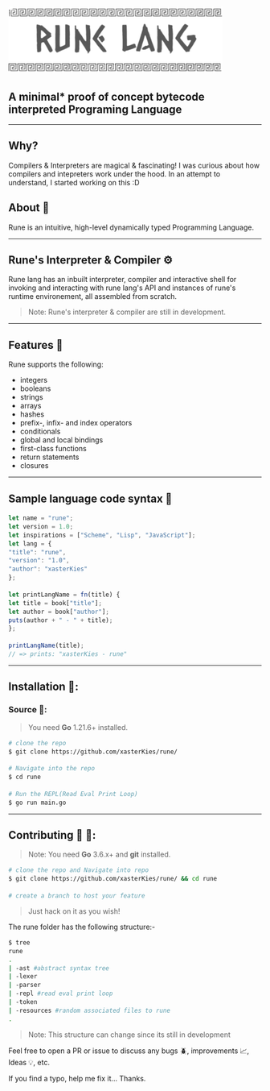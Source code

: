 # ![](resources/rune-lang.png)

## A minimal* proof of concept bytecode interpreted Programing Language

---

## Why?

Compilers & Interpreters are magical & fascinating! I was curious about how compilers and intepreters work under the hood. In an attempt to understand, I started working on this :D

## About 📖
Rune is an intuitive, high-level dynamically typed Programming Language.

---

## Rune's Interpreter & Compiler ⚙️

 Rune lang has an inbuilt interpreter, compiler and interactive shell for invoking and interacting with rune lang's API and instances of rune's runtime environement, all assembled from scratch.

 > Note: Rune's interpreter & compiler are still in development.

 ---

## Features 🧮
Rune supports the following:
- integers
- booleans
- strings
- arrays
- hashes
- prefix-, infix- and index operators
- conditionals
- global and local bindings
- first-class functions
- return statements
- closures

---

 ## Sample language code syntax  🔨

 ```javascript
 let name = "rune";
let version = 1.0;
let inspirations = ["Scheme", "Lisp", "JavaScript"];
let lang = {
"title": "rune",
"version": "1.0",
"author": "xasterKies"
};

let printLangName = fn(title) {
let title = book["title"];
let author = book["author"];
puts(author + " - " + title);
};

printLangName(title);
// => prints: "xasterKies - rune"
 ```

---

## Installation 💾:

### Source 📜:

> You need **Go** 1.21.6+ installed.

```sh
# clone the repo
$ git clone https://github.com/xasterKies/rune/

# Navigate into the repo
$ cd rune

# Run the REPL(Read Eval Print Loop)
$ go run main.go


```

---

## Contributing 👥 🔧:

> Note: You need **Go** 3.6.x+ and **git** installed.<br>

```sh
# clone the repo and Navigate into repo
$ git clone https://github.com/xasterKies/rune/ && cd rune

# create a branch to host your feature

```

> Just hack on it as you wish!

The rune folder has the following structure:-

```sh
$ tree
rune
.
| -ast #abstract syntax tree
| -lexer
| -parser
| -repl #read eval print loop
| -token 
| -resources #random associated files to rune
.
```

>Note: This structure can change since its still in development

Feel free to open a PR or issue to discuss any bugs 🪲, improvements 📈, Ideas 💡, etc.

If you find a typo, help me fix it... Thanks.



